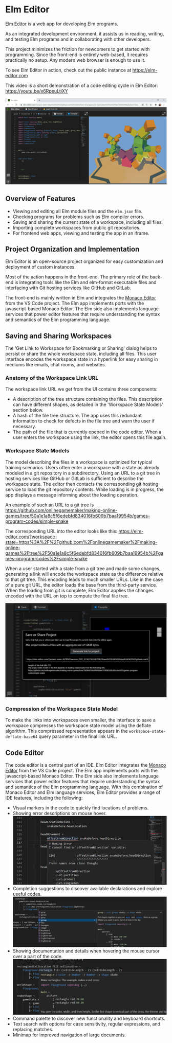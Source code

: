 # Elm Editor

[Elm Editor](https://github.com/pine-vm/pine/tree/main/implement/example-apps/elm-editor) is a web app for developing Elm programs.

As an integrated development environment, it assists us in reading, writing, and testing Elm programs and in collaborating with other developers.

This project minimizes the friction for newcomers to get started with programming. Since the front-end is entirely web-based, it requires practically no setup. Any modern web browser is enough to use it.

To see Elm Editor in action, check out the public instance at https://elm-editor.com

This video is a short demonstration of a code editing cycle in Elm Editor:
https://youtu.be/x6RpeuLtiXY

![running an app in Elm Editor](./../../../guide/image/2021-03-17-elm-editor-user-interface.png)

## Overview of Features

+ Viewing and editing all Elm module files and the `elm.json` file.
+ Checking programs for problems such as Elm compiler errors.
+ Saving and sharing the current state of a workspace, including all files.
+ Importing complete workspaces from public git repositories.
+ For frontend web apps, viewing and testing the app in an iframe.

## Project Organization and Implementation

Elm Editor is an open-source project organized for easy customization and deployment of custom instances.

Most of the action happens in the front-end. The primary role of the back-end is integrating tools like the Elm and elm-format executable files and interfacing with Git hosting services like GitHub and GitLab.

The front-end is mainly written in Elm and integrates the [Monaco Editor](https://microsoft.github.io/monaco-editor/) from the VS Code project. The Elm app implements ports with the javascript-based Monaco Editor. The Elm side also implements language services that power editor features that require understanding the syntax and semantics of the Elm programming language.

## Saving and Sharing Workspaces

The 'Get Link to Workspace for Bookmarking or Sharing' dialog helps to persist or share the whole workspace state, including all files. This user interface encodes the workspace state in a hyperlink for easy sharing in mediums like emails, chat rooms, and websites.

### Anatomy of the Workspace Link URL

The workspace link URL we get from the UI contains three components:

+ A description of the tree structure containing the files. This description can have different shapes, as detailed in the 'Workspace State Models' section below.
+ A hash of the file tree structure. The app uses this redundant information to check for defects in the file tree and warn the user if necessary.
+ The path of the file that is currently opened in the code editor. When a user enters the workspace using the link, the editor opens this file again.

### Workspace State Models

The model describing the files in a workspace is optimized for typical training scenarios. Users often enter a workspace with a state as already modeled in a git repository in a subdirectory. Using an URL to a git tree in hosting services like GitHub or GitLab is sufficient to describe the workspace state. The editor then contacts the corresponding git hosting service to load the git repository contents. While loading is in progress, the app displays a message informing about the loading operation.

An example of such an URL to a git tree is <https://github.com/onlinegamemaker/making-online-games/tree/50a1e1a8c5f6edebfd834016fb609b7baa19954b/games-program-codes/simple-snake>

The corresponding URL into the editor looks like this:
<https://elm-editor.com/?workspace-state=https%3A%2F%2Fgithub.com%2Fonlinegamemaker%2Fmaking-online-games%2Ftree%2F50a1e1a8c5f6edebfd834016fb609b7baa19954b%2Fgames-program-codes%2Fsimple-snake>

When a user started with a state from a git tree and made some changes, generating a link will encode the workspace state as the difference relative to that git tree. This encoding leads to much smaller URLs. Like in the case of a pure git URL, the editor loads the base from the third-party service. When the loading from git is complete, Elm Editor applies the changes encoded with the URL on top to compute the final file tree.

![Saving a workspace state based on difference to git tree](./../../../guide/image/2021-01-16-elm-editor-save-project-diff-based.png)

### Compression of the Workspace State Model

To make the links into workspaces even smaller, the interface to save a workspace compresses the workspace state model using the deflate algorithm. This compressed representation appears in the `workspace-state-deflate-base64` query parameter in the final link URL.


## Code Editor

The code editor is a central part of an IDE. Elm Editor integrates the [Monaco Editor](https://microsoft.github.io/monaco-editor/) from the VS Code project. The Elm app implements ports with the javascript-based Monaco Editor. The Elm side also implements language services that power editor features that require understanding the syntax and semantics of the Elm programming language. With this combination of Monaco Editor and Elm language services, Elm Editor provides a range of IDE features, including the following:

+ Visual markers in the code to quickly find locations of problems.
+ Showing error descriptions on mouse hover.
  ![Showing error descriptions on mouse hover](./../../../guide/image/2021-10-09-elm-editor-error-description-on-mouse-hover.png)
+ Completion suggestions to discover available declarations and explore useful codes.
  ![Completion suggestions](./../../../guide/image/2021-10-09-elm-editor-completion-suggestions.png)
+ Showing documentation and details when hovering the mouse cursor over a part of the code.
  ![Showing documentation and details when hovering the mouse cursor over a part of the code](./../../../guide/image/2021-10-09-elm-editor-hover-provider-documentation-from-reference.png)
+ Command palette to discover new functionality and keyboard shortcuts.
+ Text search with options for case sensitivity, regular expressions, and replacing matches.
+ Minimap for improved navigation of large documents.
